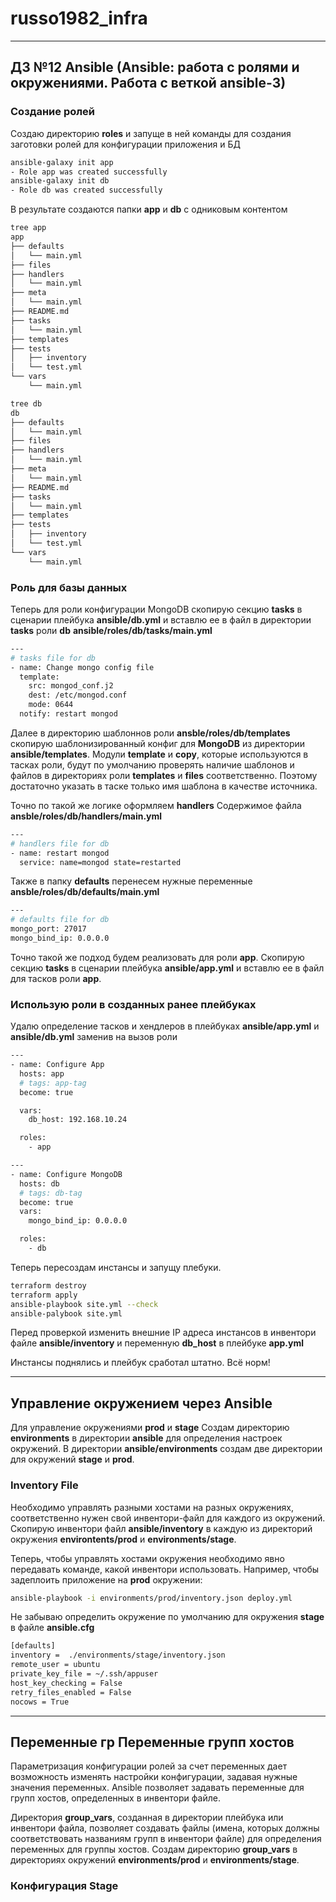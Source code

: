 # russo1982_infra
---
## ДЗ №12 Ansible (Ansible: работа с ролями и окружениями. Работа с веткой ansible-3)

### Создание ролей
Создаю директорию **roles** и запуще в ней команды для создания заготовки ролей для конфигурации приложения и БД
```bash
ansible-galaxy init app
- Role app was created successfully
ansible-galaxy init db
- Role db was created successfully
```
В результате создаются папки **app** и **db** с одниковым контентом
```bash
tree app
app
├── defaults
│   └── main.yml
├── files
├── handlers
│   └── main.yml
├── meta
│   └── main.yml
├── README.md
├── tasks
│   └── main.yml
├── templates
├── tests
│   ├── inventory
│   └── test.yml
└── vars
    └── main.yml
```

```bash
tree db
db
├── defaults
│   └── main.yml
├── files
├── handlers
│   └── main.yml
├── meta
│   └── main.yml
├── README.md
├── tasks
│   └── main.yml
├── templates
├── tests
│   ├── inventory
│   └── test.yml
└── vars
    └── main.yml
```

### Роль для базы данных

Теперь для роли конфигурации MongoDB скопирую секцию **tasks** в сценарии плейбука **ansible/db.yml** и вставлю ее в файл в директории **tasks** роли **db**
**ansible/roles/db/tasks/main.yml**
```bash
---
# tasks file for db
- name: Change mongo config file
  template:
    src: mongod_conf.j2
    dest: /etc/mongod.conf
    mode: 0644
  notify: restart mongod
```
Далее в директорию шаблоннов роли **ansble/roles/db/templates** скопирую шаблонизированный конфиг для **MongoDB** из директории **ansible/templates**. Модули **template** и **copy**, которые используются в тасках роли, будут по умолчанию проверять наличие шаблонов и файлов в директориях роли **templates** и **files** соответственно. Поэтому достаточно указать в таске только имя шаблона в качестве источника.

Точно по такой же логике оформляем **handlers**
Содержимое файла **ansble/roles/db/handlers/main.yml**
```bash
---
# handlers file for db
- name: restart mongod
  service: name=mongod state=restarted
```
Также в папку **defaults** перенесем нужные переменные
**ansble/roles/db/defaults/main.yml**
```bash
---
# defaults file for db
mongo_port: 27017
mongo_bind_ip: 0.0.0.0
```

Точно такой же подход будем реализовать для роли **app**.
Скопирую секцию **tasks** в сценарии плейбука **ansible/app.yml** и вставлю ее в файл для тасков роли **app**.

### Использую роли в созданных ранее плейбуках

Удалю определение тасков и хендлеров в плейбуках **ansible/app.yml** и **ansible/db.yml** заменив на вызов роли
```bash
---
- name: Configure App
  hosts: app
  # tags: app-tag
  become: true

  vars:
    db_host: 192.168.10.24

  roles:
    - app
```

```bash
---
- name: Configure MongoDB
  hosts: db
  # tags: db-tag
  become: true
  vars:
    mongo_bind_ip: 0.0.0.0

  roles:
    - db
```

Теперь пересоздам инстансы и запущу плебуки.
```bash
terraform destroy
terraform apply
ansible-playbook site.yml --check
ansible-palybook site.yml
```
Перед проверкой изменить внешние IP адреса инстансов в инвентори файле **ansible/inventory** и переменную **db_host** в плейбуке **app.yml**

Инстансы поднялись и плейбук сработал штатно. Всё норм!

---

## Управление окружением через Ansible

Для управление окружениями **prod** и **stage** Создам директорию **environments** в директории **ansible** для определения настроек окружений. В директории **ansible/environments** создам две директории для окружений **stage** и **prod**.

### Inventory File

Необходимо управлять разными хостами на разных окружениях, соответственно нужен свой инвентори-файл для каждого из окружений. Скопирую инвентори файл **ansible/inventory** в каждую из директорий окружения **environtents/prod** и **environments/stage**.

Теперь, чтобы управлять хостами окружения необходимо явно передавать команде, какой инвентори использовать.
Например, чтобы задеплоить приложение на **prod** окружении:
```bash
ansible-playbook -i environments/prod/inventory.json deploy.yml
```

Не забываю определить окружение по умолчанию для окружения **stage** в файле **ansible.cfg**
```bash
[defaults]
inventory =  ./environments/stage/inventory.json
remote_user = ubuntu
private_key_file = ~/.ssh/appuser
host_key_checking = False
retry_files_enabled = False
nocows = True
```
---

## Переменные гр Переменные групп хостов

Параметризация конфигурации ролей за счет переменных дает возможность изменять настройки конфигурации, задавая нужные значения переменных.
Ansible позволяет задавать переменные для групп хостов, определенных в инвентори файле.

Директория **group_vars**, созданная в директории плейбука или инвентори файла, позволяет создавать файлы (имена, которых должны соответствовать названиям групп в инвентори файле) для определения переменных для группы хостов.
Создам директорию **group_vars** в директориях окружений **environments/prod** и **environments/stage**.

### Конфигурация Stage
